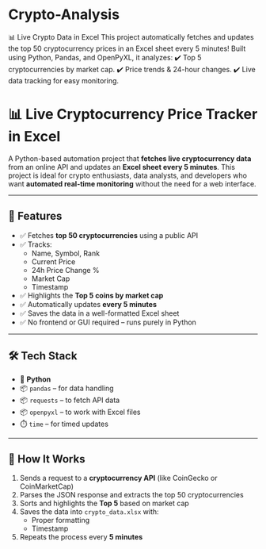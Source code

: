 # Crypto-Analysis
📊 Live Crypto Data in Excel This project automatically fetches and updates the top 50 cryptocurrency prices in an Excel sheet every 5 minutes! Built using Python, Pandas, and OpenPyXL, it analyzes: ✔️ Top 5 cryptocurrencies by market cap. ✔️ Price trends &amp; 24-hour changes. ✔️ Live data tracking for easy monitoring.
# 📊 Live Cryptocurrency Price Tracker in Excel

A Python-based automation project that **fetches live cryptocurrency data** from an online API and updates an **Excel sheet every 5 minutes**. This project is ideal for crypto enthusiasts, data analysts, and developers who want **automated real-time monitoring** without the need for a web interface.

---

## 🚀 Features

- ✅ Fetches **top 50 cryptocurrencies** using a public API
- ✅ Tracks:
  - Name, Symbol, Rank
  - Current Price
  - 24h Price Change %
  - Market Cap
  - Timestamp
- ✅ Highlights the **Top 5 coins by market cap**
- ✅ Automatically updates **every 5 minutes**
- ✅ Saves the data in a well-formatted Excel sheet
- ✅ No frontend or GUI required – runs purely in Python

---

## 🛠️ Tech Stack

- 🐍 **Python**
- 📦 `pandas` – for data handling
- 📦 `requests` – to fetch API data
- 📦 `openpyxl` – to work with Excel files
- ⏱️ `time` – for timed updates

---

## 🧪 How It Works

1. Sends a request to a **cryptocurrency API** (like CoinGecko or CoinMarketCap)
2. Parses the JSON response and extracts the top 50 cryptocurrencies
3. Sorts and highlights the **Top 5** based on market cap
4. Saves the data into `crypto_data.xlsx` with:
   - Proper formatting
   - Timestamp
5. Repeats the process every **5 minutes**


